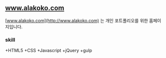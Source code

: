 ## www.alakoko.com

[www.alakoko.com](http://www.alakoko.com) 는 개인 포트폴리오를 위한 홈페이지입니다.

### skill
+HTML5
+CSS
+Javascript
+jQuery
+gulp
